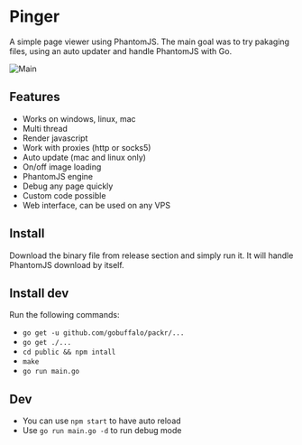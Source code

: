 # Pinger

A simple page viewer using PhantomJS. The main goal was to try pakaging files, using an auto updater and handle PhantomJS with Go.

![Main](https://s3-us-west-2.amazonaws.com/pierre-luc-gagnons/dashboard.png)

## Features

- Works on windows, linux, mac
- Multi thread
- Render javascript
- Work with proxies (http or socks5)
- Auto update (mac and linux only)
- On/off image loading
- PhantomJS engine
- Debug any page quickly
- Custom code possible
- Web interface, can be used on any VPS

## Install

Download the binary file from release section and simply run it. It will handle PhantomJS download by itself. 

## Install dev

Run the following commands:
- `go get -u github.com/gobuffalo/packr/...`
- `go get ./...`
- `cd public && npm intall`
- `make`
- `go run main.go`

## Dev

- You can use `npm start` to have auto reload
- Use `go run main.go -d` to run debug mode